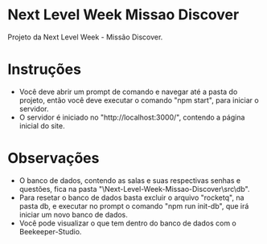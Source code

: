 # Next Level Week Missao Discover
 Projeto da Next Level Week - Missão Discover.

# Instruções
 - Você deve abrir um prompt de comando e navegar até a pasta do projeto, então você deve executar o comando "npm start", para iniciar o servidor.
 - O servidor é iniciado no "http://localhost:3000/", contendo a página inicial do site.

# Observações
 - O banco de dados, contendo as salas e suas respectivas senhas e questões, fica na pasta "\Next-Level-Week-Missao-Discover\src\db".
 - Para resetar o banco de dados basta excluir o arquivo "rocketq", na pasta db, e executar no prompt o comando "npm run init-db", que irá iniciar um novo banco de dados.
 - Você pode visualizar o que tem dentro do banco de dados com o Beekeeper-Studio.

